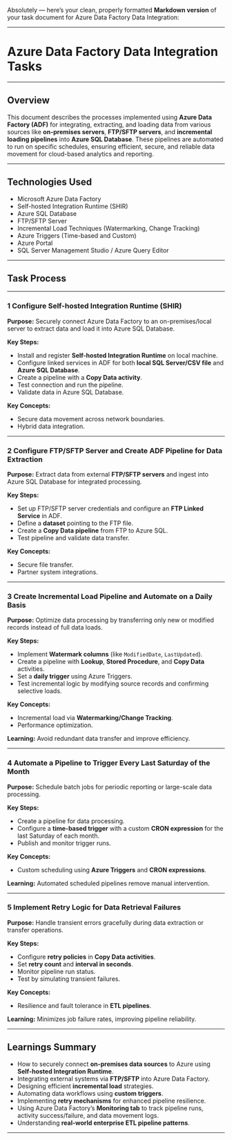 Absolutely — here’s your clean, properly formatted **Markdown version** of your task document for Azure Data Factory Data Integration:

---

#  Azure Data Factory Data Integration Tasks

---

##  Overview

This document describes the processes implemented using **Azure Data Factory (ADF)** for integrating, extracting, and loading data from various sources like **on-premises servers**, **FTP/SFTP servers**, and **incremental loading pipelines** into **Azure SQL Database**. These pipelines are automated to run on specific schedules, ensuring efficient, secure, and reliable data movement for cloud-based analytics and reporting.

---

##  Technologies Used

* Microsoft Azure Data Factory
* Self-hosted Integration Runtime (SHIR)
* Azure SQL Database
* FTP/SFTP Server
* Incremental Load Techniques (Watermarking, Change Tracking)
* Azure Triggers (Time-based and Custom)
* Azure Portal
* SQL Server Management Studio / Azure Query Editor

---

##  Task Process

---

### 1 Configure Self-hosted Integration Runtime (SHIR)

**Purpose:**
Securely connect Azure Data Factory to an on-premises/local server to extract data and load it into Azure SQL Database.

**Key Steps:**

* Install and register **Self-hosted Integration Runtime** on local machine.
* Configure linked services in ADF for both **local SQL Server/CSV file** and **Azure SQL Database**.
* Create a pipeline with a **Copy Data activity**.
* Test connection and run the pipeline.
* Validate data in Azure SQL Database.

**Key Concepts:**

* Secure data movement across network boundaries.
* Hybrid data integration.

---

### 2 Configure FTP/SFTP Server and Create ADF Pipeline for Data Extraction

**Purpose:**
Extract data from external **FTP/SFTP servers** and ingest into Azure SQL Database for integrated processing.

**Key Steps:**

* Set up FTP/SFTP server credentials and configure an **FTP Linked Service** in ADF.
* Define a **dataset** pointing to the FTP file.
* Create a **Copy Data pipeline** from FTP to Azure SQL.
* Test pipeline and validate data transfer.

**Key Concepts:**

* Secure file transfer.
* Partner system integrations.

---

### 3 Create Incremental Load Pipeline and Automate on a Daily Basis

**Purpose:**
Optimize data processing by transferring only new or modified records instead of full data loads.

**Key Steps:**

* Implement **Watermark columns** (like `ModifiedDate`, `LastUpdated`).
* Create a pipeline with **Lookup**, **Stored Procedure**, and **Copy Data** activities.
* Set a **daily trigger** using Azure Triggers.
* Test incremental logic by modifying source records and confirming selective loads.

**Key Concepts:**

* Incremental load via **Watermarking/Change Tracking**.
* Performance optimization.

**Learning:**
Avoid redundant data transfer and improve efficiency.

---

### 4 Automate a Pipeline to Trigger Every Last Saturday of the Month

**Purpose:**
Schedule batch jobs for periodic reporting or large-scale data processing.

**Key Steps:**

* Create a pipeline for data processing.
* Configure a **time-based trigger** with a custom **CRON expression** for the last Saturday of each month.
* Publish and monitor trigger runs.

**Key Concepts:**

* Custom scheduling using **Azure Triggers** and **CRON expressions**.

**Learning:**
Automated scheduled pipelines remove manual intervention.

---

### 5 Implement Retry Logic for Data Retrieval Failures

**Purpose:**
Handle transient errors gracefully during data extraction or transfer operations.

**Key Steps:**

* Configure **retry policies** in **Copy Data activities**.
* Set **retry count** and **interval in seconds**.
* Monitor pipeline run status.
* Test by simulating transient failures.

**Key Concepts:**

* Resilience and fault tolerance in **ETL pipelines**.

**Learning:**
Minimizes job failure rates, improving pipeline reliability.

---

##  Learnings Summary

* How to securely connect **on-premises data sources** to Azure using **Self-hosted Integration Runtime**.
* Integrating external systems via **FTP/SFTP** into Azure Data Factory.
* Designing efficient **incremental load** strategies.
* Automating data workflows using **custom triggers**.
* Implementing **retry mechanisms** for enhanced pipeline resilience.
* Using Azure Data Factory’s **Monitoring tab** to track pipeline runs, activity success/failure, and data movement logs.
* Understanding **real-world enterprise ETL pipeline patterns**.

---

